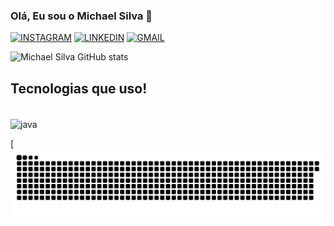 ### Olá, Eu sou o Michael Silva 🚀
[![INSTAGRAM](https://img.shields.io/badge/Instagram-E4405F?style=for-the-badge&logo=instagram&logoColor=white)](https://www.instagram.com/maiki.07/)
[![LINKEDIN](https://img.shields.io/badge/LinkedIn-0077B5?style=for-the-badge&logo=linkedin&logoColor=white)](https://www.linkedin.com/in/michael-silva-dos-santos-98b1228b/)
[![GMAIL](https://img.shields.io/badge/Gmail-D14836?style=for-the-badge&logo=gmail&logoColor=white)](michaelsilvadossantos@gmail.com)

![Michael Silva GitHub stats](https://github-readme-stats.vercel.app/api?username=michaelsilva7&show_icons=true&theme=merko)

## Tecnologias que uso!

<div style="display: inline_block"><br/>
    <img align="center" alt="java" src="https://img.shields.io/badge/Java-0FAAFF?style=for-the-badge&logo=java&logoColor=white" />
</div>

[![Snake animation](https://github.com/michaelsilva7/michaelsilva7/blob/output/github-contribution-grid-snake.svg)
